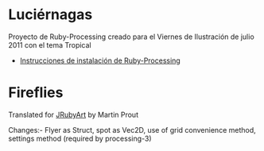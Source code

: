 # Luciérnagas

Proyecto de Ruby-Processing creado para el Viernes de Ilustración de julio 2011 con el tema Tropical

*   [Instrucciones de instalación de Ruby-Processing](https://github.com/jashkenas/ruby-processing/wiki/Getting-Started)

# Fireflies

Translated for [JRubyArt][jruby_art] by Martin Prout

Changes:- Flyer as Struct, spot as Vec2D, use of grid convenience method, settings method (required by processing-3)

[jruby_art]:https://github.com/ruby-processing/JRubyArt
